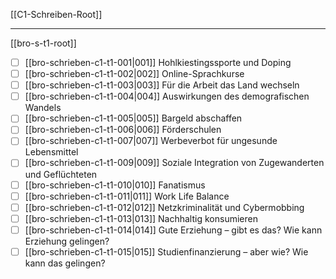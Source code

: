 [[C1-Schreiben-Root]]

---
[[bro-s-t1-root]]
- [ ] [[bro-schrieben-c1-t1-001|001]] Hohlkiestingssporte und Doping
- [ ] [[bro-schrieben-c1-t1-002|002]] Online-Sprachkurse
- [ ] [[bro-schrieben-c1-t1-003|003]] Für die Arbeit das Land wechseln
- [ ] [[bro-schrieben-c1-t1-004|004]] Auswirkungen des demografischen Wandels
- [ ] [[bro-schrieben-c1-t1-005|005]] Bargeld abschaffen
- [ ] [[bro-schrieben-c1-t1-006|006]] Förderschulen
- [ ] [[bro-schrieben-c1-t1-007|007]] Werbeverbot für ungesunde Lebensmittel
- [ ] [[bro-schrieben-c1-t1-009|009]] Soziale Integration von Zugewanderten und Geflüchteten 
- [ ] [[bro-schrieben-c1-t1-010|010]] Fanatismus
- [ ] [[bro-schrieben-c1-t1-011|011]] Work Life Balance
- [ ] [[bro-schrieben-c1-t1-012|012]] Netzkriminalität und Cybermobbing
- [ ] [[bro-schrieben-c1-t1-013|013]] Nachhaltig konsumieren
- [ ] [[bro-schrieben-c1-t1-014|014]] Gute Erziehung – gibt es das? Wie kann Erziehung gelingen?
- [ ] [[bro-schrieben-c1-t1-015|015]] Studienfinanzierung – aber wie? Wie kann das gelingen?
